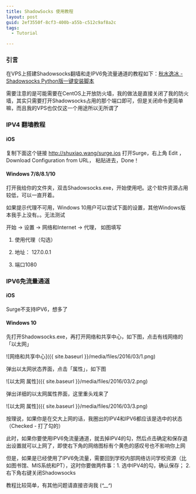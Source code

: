 ```yaml
---
title: ShadowSocks 使用教程
layout: post
guid: 2ef3550f-8cf3-400b-a55b-c512c9af8a2c
tags:
  - Tutorial

---
```


### 引言

在VPS上搭建Shadowsocks翻墙和走IPV6免流量通道的教程如下：[秋水逸冰 - Shadowsocks Python版一键安装脚本](https://teddysun.com/342.html)

需要注意的是可能需要在CentOS上开放防火墙，我的做法是直接关闭了我的防火墙，其实只需要打开Shadowsocks占用的那个端口即可，但是关闭命令更简单嘛，而且我的VPS也仅仅这一个用途所以无所谓了

### IPV4 翻墙教程

#### iOS

复制下面这个链接 http://shuxiao.wang/surge.ios 打开Surge，右上角 Edit ，Download Configuration from URL， 粘贴进去，Done！

#### Windows 7/8/8.1/10

打开我给你的文件夹，双击Shadowsocks.exe，开始使用吧。这个软件资源占用较低，可以一直开着。

如果提示代理不可用，Windows 10用户可以尝试下面的设置，其他Windows版本我手上没有。。无法测试

开始 -> 设置 -> 网络和Internet -> 代理， 如图填写

1. 使用代理（勾选）

2. 地址： 127.0.0.1

3. 端口1080

### IPV6免流量通道

#### iOS

Surge不支持IPV6，想多了

#### Windows 10

先打开Shadowsocks.exe，再打开网络和共享中心，如下图，点击有线网络的「以太网」

![网络和共享中心]({{ site.baseurl }}/media/files/2016/03/1.png)

弹出以太网状态界面，点击「属性」，如下图

![以太网 属性]({{ site.baseurl }}/media/files/2016/03/2.png)

弹出详细的以太网属性界面，这里重头戏来了

![以太网 属性]({{ site.baseurl }}/media/files/2016/03/3.png) 

按理说，如果你是在交大上网的话，我圈出的IPV4和IPV6都应该是选中的状态（Checked - 打了勾的）

此时，如果你要使用IPV6免流量通道，就去掉IPV4的勾，然后点击确定和保存退出设置就可以上网了，即使右下角的网络图标有个黄色的感叹号也不影响你上网

但是，如果是已经使用了IPV6免流量，需要回到学校内部网络访问学校资源（比如图书馆、MIS系统和PT），这时你要做两件事：1. 选中IPV4的勾，确认保存； 2. 右下角右键关闭Shadowsocks

教程比较简单，有其他问题请直接咨询我 (*^__^*) 
